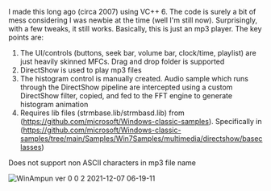 I made this long ago (circa 2007) using VC++ 6. The code is surely a bit of mess considering I was newbie at the time (well I'm still now). Surprisingly, with a few tweaks, it still works.
Basically, this is just an mp3 player. The key points are:
1.	The UI/controls (buttons, seek bar, volume bar, clock/time, playlist) are just heavily skinned MFCs. Drag and drop folder is supported
2.	DirectShow is used to play mp3 files
3.	The histogram control is manually created. Audio sample which runs through the DirectShow pipeline are intercepted using a custom DirectShow filter, copied, and fed to the FFT engine to generate histogram animation
4. Requires lib files (strmbase.lib/strmbasd.lib) from (https://github.com/microsoft/Windows-classic-samples). Specifically in (https://github.com/microsoft/Windows-classic-samples/tree/main/Samples/Win7Samples/multimedia/directshow/baseclasses)

Does not support non ASCII characters in mp3 file name

![WinAmpun ver 0 0 2 2021-12-07 06-19-11](https://user-images.githubusercontent.com/64301921/144938671-fd08b988-c2df-4931-bd6a-c7ef18fd4a7a.gif)
